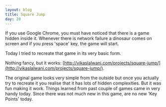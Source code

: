 ```yaml
---
layout: blog
title: Square Jump
day: 20
---
```


If you use Google Chrome, you must have noticed that there is a game hidden inside it. Whenever there is network failure a dinosaur comes on screen and if you press 'space' key, the game will start.

Today I tried to recreate that game in its very basic form.

Nothing fancy, but it works: [http://vikaslalwani.com/projects/square-jump/](http://vikaslalwani.com/projects/square-jump/).

The original game looks very simple from the outside but once you actually try to recreate it you realise that it has lots of hidden complexities. But it was fun making it work. Things learned from past couple of games came in very handy today. Since there was not much new in this game, are no new 'Key Points' today.